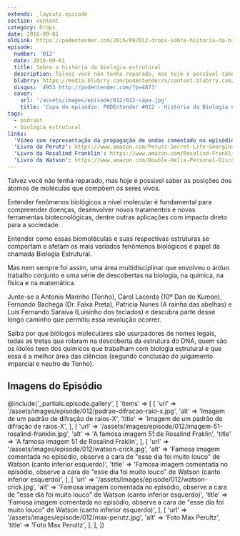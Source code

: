 ```yaml
---
extends: _layouts.episode
section: content
category: Drops
date: 2016-09-01
oldLink: https://podentender.com/2016/09/012-drops-sobre-historia-da-biologia-estrutural.html
episode:
  number: '012'
  date: 2016-09-01
  title: Sobre a história da biologia estrutural
  description: Talvez você não tenha reparado, mas hoje é possível saber as posições dos átomos de moléculas que compõem os seres vivos.  
  blubrry: https://media.blubrry.com/podentender/s/content.blubrry.com/podentender/PODEntender_012_DROPS_historia_da_biologia_estrutural.mp3
  disqus: '4953 http://podentender.com/?p=4873'
  cover:
    url: '/assets/images/episode/012/012-capa.jpg'
    title: 'Capa do episódio: PODEntender #012 - História da Biologia estrutural'
tags:
  - podcast
  - biologia estrutural
links:
  'Vídeo com representação da propagação de ondas comentado no episódio': https://www.youtube.com/watch?v=4pYWIj7xDqs
  'Livro do Perutz': https://www.amazon.com/Perutz-Secret-Life-Georgina-Ferry/dp/0879697857
  'Livro da Rosalind Franklin': https://www.amazon.com/Rosalind-Franklin-Dark-Lady-DNA/dp/0006552110
  'Livro do Watson': https://www.amazon.com/Double-Helix-Personal-Discovery-Structure/dp/074321630X
---
```


Talvez você não tenha reparado, mas hoje é possível saber as posições dos átomos de moléculas que
compõem os seres vivos.

Entender fenômenos biológicos a nível molecular é fundamental para compreender doenças,
desenvolver novos tratamentos e novas ferramentas biotecnológicas, dentre outras aplicações
com impacto direto para a sociedade.

Entender como essas biomoléculas e suas respectivas estruturas se comportam e afetam os
mais variados fenômenos biológicos é papel da chamada Biologia Estrutural.

Mas nem sempre foi assim, uma área multidisciplinar que envolveu o árduo trabalho conjunto
e uma série de descobertas na biologia, na química, na física e na matemática.

Junte-se a Antonio Marinho (Tonho), Carol Lacerda (10º Dan do Kumon), Fernando Bachega (Dr. Faixa Preta),
Patrícia Nunes (A rainha das abelhas) e Luís Fernando Saraiva (Luisinho dos teclados)
e descubra parte desse longo caminho que permitiu essa revolução ocorrer.

Saiba por que biólogos moleculares são usurpadores de nomes legais, todas as tretas que rolaram na
descoberta da estrutura do DNA, quem são os ídolos teen dos químicos que trabalham com biologia
estrutural e que essa é a melhor área das ciências (segundo conclusão do julgamento imparcial
e neutro de Tonho).

## Imagens do Episódio

@include('_partials.episode.gallery', [
    'items' => [
        [
            'url' => '/assets/images/episode/012/padrao-difracao-raio-x.jpg',
            'alt' => 'Imagem de um padrão de difração de raios-X',
            'title' => 'Imagem de um padrão de difração de raios-X',
        ],
        [
            'url' => '/assets/images/episode/012/imagem-51-rosalind-franklin.jpg',
            'alt' => 'A famosa imagem 51 de Rosalind Fraklin',
            'title' => 'A famosa imagem 51 de Rosalind Fraklin',
        ],
        [
            'url' => '/assets/images/episode/012/watson-crick.jpg',
            'alt' => 'Famosa imagem comentada no episódio, observe a cara de "esse dia foi muito louco" de Watson (canto inferior esquerdo)',
            'title' => 'Famosa imagem comentada no episódio, observe a cara de "esse dia foi muito louco" de Watson (canto inferior esquerdo)',
        ],
        [
            'url' => '/assets/images/episode/012/watson-crick.jpg',
            'alt' => 'Famosa imagem comentada no episódio, observe a cara de "esse dia foi muito louco" de Watson (canto inferior esquerdo)',
            'title' => 'Famosa imagem comentada no episódio, observe a cara de "esse dia foi muito louco" de Watson (canto inferior esquerdo)',
        ],
        [
            'url' => '/assets/images/episode/012/max-perutz.jpg',
            'alt' => 'Foto Max Perultz',
            'title' => 'Foto Max Perultz',
        ],
    ],
])
